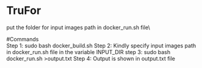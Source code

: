 # TruFor

put the folder for input images path in docker_run.sh file\\

#Commands\
Step 1: sudo bash docker_build.sh 
Step 2: Kindly specify input images path in docker_run.sh file in the variable INPUT_DIR
step 3: sudo bash docker_run.sh >output.txt
Step 4: Output is shown in output.txt file


